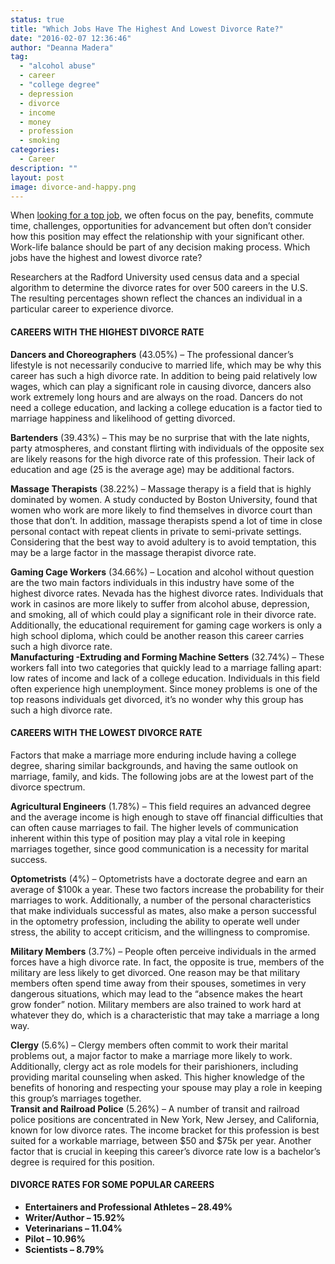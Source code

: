 ```yaml
---
status: true
title: "Which Jobs Have The Highest And Lowest Divorce Rate?"
date: "2016-02-07 12:36:46"
author: "Deanna Madera"
tag:
  - "alcohol abuse"
  - career
  - "college degree"
  - depression
  - divorce
  - income
  - money
  - profession
  - smoking
categories:
  - Career
description: ""
layout: post
image: divorce-and-happy.png
---
```


When [looking for a top job](/top-10-hot-jobs-for-2016/9), we often focus on the pay, benefits, commute time, challenges, opportunities for advancement but often don’t consider how this position may effect the relationship with your significant other. Work-life balance should be part of any decision making process. Which jobs have the highest and lowest divorce rate?

Researchers at the Radford University used census data and a special algorithm to determine the divorce rates for over 500 careers in the U.S. The resulting percentages shown reflect the chances an individual in a particular career to experience divorce.

#### CAREERS WITH THE HIGHEST DIVORCE RATE

**Dancers and Choreographers** (43.05%) – The professional dancer’s lifestyle is not necessarily conducive to married life, which may be why this career has such a high divorce rate. In addition to being paid relatively low wages, which can play a significant role in causing divorce, dancers also work extremely long hours and are always on the road. Dancers do not need a college education, and lacking a college education is a factor tied to marriage happiness and likelihood of getting divorced.

**Bartenders** (39.43%) – This may be no surprise that with the late nights, party atmospheres, and constant flirting with individuals of the opposite sex are likely reasons for the high divorce rate of this profession. Their lack of education and age (25 is the average age) may be additional factors.

**Massage Therapists** (38.22%) – Massage therapy is a field that is highly dominated by women. A study conducted by Boston University, found that women who work are more likely to find themselves in divorce court than those that don’t. In addition, massage therapists spend a lot of time in close personal contact with repeat clients in private to semi-private settings. Considering that the best way to avoid adultery is to avoid temptation, this may be a large factor in the massage therapist divorce rate.

**Gaming Cage Workers** (34.66%) – Location and alcohol without question are the two main factors individuals in this industry have some of the highest divorce rates. Nevada has the highest divorce rates. Individuals that work in casinos are more likely to suffer from alcohol abuse, depression, and smoking, all of which could play a significant role in their divorce rate. Additionally, the educational requirement for gaming cage workers is only a high school diploma, which could be another reason this career carries such a high divorce rate.  
**Manufacturing -Extruding and Forming Machine Setters** (32.74%) – These workers fall into two categories that quickly lead to a marriage falling apart: low rates of income and lack of a college education. Individuals in this field often experience high unemployment. Since money problems is one of the top reasons individuals get divorced, it’s no wonder why this group has such a high divorce rate.

#### CAREERS WITH THE LOWEST DIVORCE RATE

Factors that make a marriage more enduring include having a college degree, sharing similar backgrounds, and having the same outlook on marriage, family, and kids. The following jobs are at the lowest part of the divorce spectrum.

**Agricultural Engineers** (1.78%) – This field requires an advanced degree and the average income is high enough to stave off financial difficulties that can often cause marriages to fail. The higher levels of communication inherent within this type of position may play a vital role in keeping marriages together, since good communication is a necessity for marital success.

**Optometrists** (4%) – Optometrists have a doctorate degree and earn an average of $100k a year. These two factors increase the probability for their marriages to work. Additionally, a number of the personal characteristics that make individuals successful as mates, also make a person successful in the optometry profession, including the ability to operate well under stress, the ability to accept criticism, and the willingness to compromise.

**Military Members** (3.7%) – People often perceive individuals in the armed forces have a high divorce rate. In fact, the opposite is true, members of the military are less likely to get divorced. One reason may be that military members often spend time away from their spouses, sometimes in very dangerous situations, which may lead to the “absence makes the heart grow fonder” notion. Military members are also trained to work hard at whatever they do, which is a characteristic that may take a marriage a long way.

**Clergy** (5.6%) – Clergy members often commit to work their marital problems out, a major factor to make a marriage more likely to work. Additionally, clergy act as role models for their parishioners, including providing marital counseling when asked. This higher knowledge of the benefits of honoring and respecting your spouse may play a role in keeping this group’s marriages together.  
**Transit and Railroad Police** (5.26%) – A number of transit and railroad police positions are concentrated in New York, New Jersey, and California, known for low divorce rates. The income bracket for this profession is best suited for a workable marriage, between $50 and $75k per year. Another factor that is crucial in keeping this career’s divorce rate low is a bachelor’s degree is required for this position.

#### DIVORCE RATES FOR SOME POPULAR CAREERS

- **Entertainers and Professional Athletes – 28.49%**
- **Writer/Author – 15.92%**
- **Veterinarians – 11.04%**
- **Pilot – 10.96%**
- **Scientists – 8.79%**
